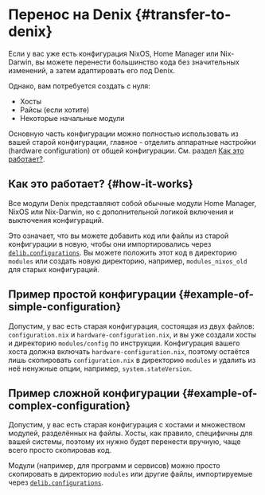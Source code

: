 # Перенос на Denix {#transfer-to-denix}
Если у вас уже есть конфигурация NixOS, Home Manager или Nix-Darwin, вы можете перенести большинство кода без значительных изменений, а затем адаптировать его под Denix.

Однако, вам потребуется создать с нуля:
- Хосты
- Райсы (если хотите)
- Некоторые начальные модули

Основную часть конфигурации можно полностью использовать из вашей старой конфигурации, главное - отделить аппаратные настройки (hardware configuration) от общей конфигурации. См. раздел [Как это работает?](#how-it-works).

## Как это работает? {#how-it-works}
Все модули Denix представляют собой обычные модули Home Manager, NixOS или Nix-Darwin, но с дополнительной логикой включения и выключения конфигураций.

Это означает, что вы можете добавить код или файлы из старой конфигурации в новую, чтобы они импортировались через [`delib.configurations`](/ru/configurations/introduction). Вы можете положить этот код в директорию `modules` или создать новую директорию, например, `modules_nixos_old` для старых конфигураций.

## Пример простой конфигурации {#example-of-simple-configuration}
Допустим, у вас есть старая конфигурация, состоящая из двух файлов: `configuration.nix` и `hardware-configuration.nix`, и вы уже создали хосты и директорию `modules/config` по инструкции. Конфигурация вашего хоста должна включать `hardware-configuration.nix`, поэтому остаётся лишь скопировать `configuration.nix` в директорию `modules` и удалить из неё ненужные опции, например, `system.stateVersion`.

## Пример сложной конфигурации {#example-of-complex-configuration}
Допустим, у вас есть старая конфигурация с хостами и множеством модулей, разделённых на файлы. Хосты, как правило, специфичны для вашей системы, поэтому их нужно будет перенести вручную, чаще всего просто скопировав код.

Модули (например, для программ и сервисов) можно просто скопировать в директорию `modules` или другие файлы, импортируемые через [`delib.configurations`](/ru/configurations/introduction).
